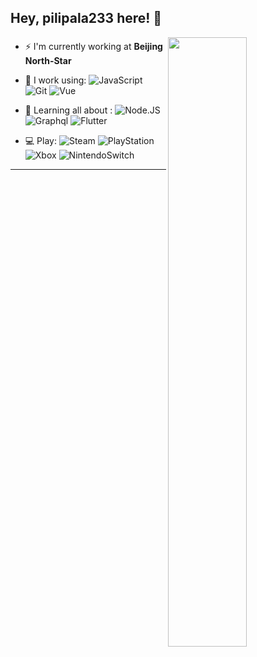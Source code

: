 ## Hey, pilipala233 here! :wave:

[<img align="right" width="50%" src="https://github-readme-stats.vercel.app/api?username=pilipala233&show_icons=true&count_private=true&hide=prs&theme=default_repocard">]((https://metrics.lecoq.io/ouuan?template=classic))

### 
- ⚡️ I'm currently working at **Beijing North-Star**

- 🚀 I work using:
  ![JavaScript](https://img.shields.io/badge/-JavaScript-black?style=plastic&logo=javascript)
  ![Git](https://img.shields.io/badge/-Git-black?style=plastic&logo=git)
  ![Vue](https://img.shields.io/badge/-Vue-black?style=plastic&logo=vuedotjs)
  
- 🌱 Learning all about :
  ![Node.JS](https://img.shields.io/badge/-Node.JS-black?style=plastic&logo=Node.js) 
  ![Graphql](https://img.shields.io/badge/-Graphql-black?style=plastic&logo=Graphql)
  ![Flutter](https://img.shields.io/badge/-Flutter-black?style=plastic&logo=Flutter&logoColor=02569B) 
- 💻 Play:
  ![Steam](https://img.shields.io/badge/-Steam-black?style=plastic&logo=Steam)
  ![PlayStation](https://img.shields.io/badge/-PlayStation-black?style=plastic&logo=PlayStation&logoColor=003791)
  ![Xbox](https://img.shields.io/badge/-Xbox-black?style=plastic&logo=Xbox&logoColor=107C10)
  ![NintendoSwitch](https://img.shields.io/badge/-NintendoSwitch-black?style=plastic&logo=NintendoSwitch&logoColor=E60012)

---






